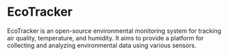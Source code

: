 # EcoTracker
EcoTracker is an open-source environmental monitoring system for tracking air quality, temperature, and humidity. It aims to provide a platform for collecting and analyzing environmental data using various sensors. 
